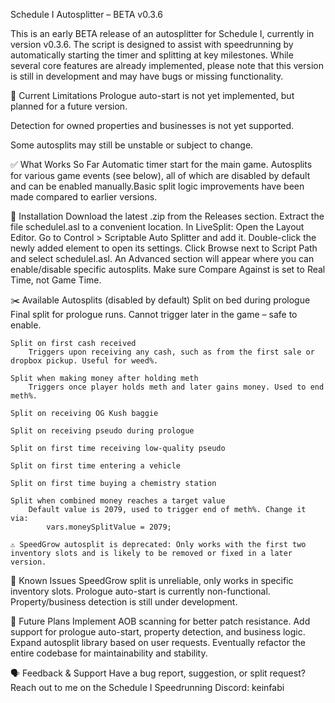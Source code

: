 Schedule I Autosplitter – BETA v0.3.6

This is an early BETA release of an autosplitter for Schedule I, currently in version v0.3.6. The script is designed to assist with speedrunning by automatically starting the timer and splitting at key milestones. While several core features are already implemented, please note that this version is still in development and may have bugs or missing functionality.

🚧 Current Limitations
Prologue auto-start is not yet implemented, but planned for a future version.

Detection for owned properties and businesses is not yet supported.

Some autosplits may still be unstable or subject to change.


✅ What Works So Far
    Automatic timer start for the main game.
    Autosplits for various game events (see below), all of which are disabled by default and can be enabled manually.Basic split logic improvements have been made compared to earlier versions.

🔧 Installation
    Download the latest .zip from the Releases section.
    Extract the file scheduleI.asl to a convenient location.
    In LiveSplit:
    Open the Layout Editor.
    Go to Control > Scriptable Auto Splitter and add it.
    Double-click the newly added element to open its settings.
    Click Browse next to Script Path and select scheduleI.asl.
    An Advanced section will appear where you can enable/disable specific autosplits.
    Make sure Compare Against is set to Real Time, not Game Time.

✂️ Available Autosplits (disabled by default)
    Split on bed during prologue
        Final split for prologue runs. Cannot trigger later in the game – safe to enable.

    Split on first cash received
        Triggers upon receiving any cash, such as from the first sale or dropbox pickup. Useful for weed%.

    Split when making money after holding meth
        Triggers once player holds meth and later gains money. Used to end meth%.

    Split on receiving OG Kush baggie

    Split on receiving pseudo during prologue

    Split on first time receiving low-quality pseudo

    Split on first time entering a vehicle

    Split on first time buying a chemistry station

    Split when combined money reaches a target value
        Default value is 2079, used to trigger end of meth%. Change it via:
            vars.moneySplitValue = 2079;

    ⚠️ SpeedGrow autosplit is deprecated: Only works with the first two inventory slots and is likely to be removed or fixed in a later version.

🐞 Known Issues
    SpeedGrow split is unreliable, only works in specific inventory slots.
    Prologue auto-start is currently non-functional.
    Property/business detection is still under development.

🚀 Future Plans
    Implement AOB scanning for better patch resistance.
    Add support for prologue auto-start, property detection, and business logic.
    Expand autosplit library based on user requests.
    Eventually refactor the entire codebase for maintainability and stability.

🗣 Feedback & Support
    Have a bug report, suggestion, or split request?
    Reach out to me on the Schedule I Speedrunning Discord: keinfabi

